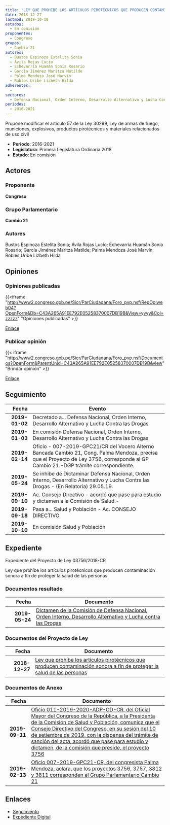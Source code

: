 ```yaml
---
title: "LEY QUE PROHIBE LOS ARTÍCULOS PIROTÉCNICOS QUE PRODUCEN CONTAMINACIÓN SONORA A FIN DE PROTEGER LA SALUD DE LAS PERSONAS"
date: 2018-12-27
lastmod: 2019-10-10
estados: 
  - En comisión
proponentes: 
  - Congreso
grupos: 
  - Cambio 21
autores: 
  - Bustos Espinoza Estelita Sonia
  - Ávila Rojas Lucio
  - Echevarría Huamán Sonia Rosario
  - García Jiménez Maritza Matilde
  - Palma Mendoza José Marvín
  - Robles Uribe Lizbeth Hilda
adherentes: 
  - 
sectores: 
  - Defensa Nacional, Orden Interno, Desarrollo Alternativo y Lucha Contra las Drogas
periodos: 
  - 2016-2021
---
```


Propone modificar el artículo 57 de la Ley 30299, Ley de armas de fuego, municiones, explosivos, productos pirotécnicos y materiales relacionados de uso civil

- **Periodo**: 2016-2021
- **Legislatura**: Primera Legislatura Ordinaria 2018
- **Estado**: En comisión

## Actores

### Proponente

**Congreso**

### Grupo Parlamentario

**Cambio 21**

### Autores

Bustos Espinoza Estelita Sonia; Ávila Rojas Lucio; Echevarría Huamán Sonia Rosario; García Jiménez Maritza Matilde; Palma Mendoza José Marvín; Robles Uribe Lizbeth Hilda


## Opiniones

### Opiniones publicadas

{{<iframe "http://www2.congreso.gob.pe/Sicr/ParCiudadana/Foro_pvp.nsf/RepOpiweb04?OpenForm&Db=C43A265A91EE792E05258370007DB19B&View=yyyy&Col=zzzzz" "Opiniones publicadas" >}}

[Enlace](http://www2.congreso.gob.pe/Sicr/ParCiudadana/Foro_pvp.nsf/RepOpiweb04?OpenForm&Db=C43A265A91EE792E05258370007DB19B&View=yyyy&Col=zzzzz)
### Publicar opinión

{{< iframe "http://www2.congreso.gob.pe/Sicr/ParCiudadana/Foro_pvp.nsf/Documentos?OpenForm&ParentUnid=C43A265A91EE792E05258370007DB19B&view" "Brindar opinión" >}}

[Enlace](http://www2.congreso.gob.pe/Sicr/ParCiudadana/Foro_pvp.nsf/Documentos?OpenForm&ParentUnid=C43A265A91EE792E05258370007DB19B&view)

## Seguimiento

| Fecha | Evento |
|------:|--------|
| **2019-01-02** | Decretado a... Defensa Nacional, Orden Interno, Desarrollo Alternativo y Lucha Contra las Drogas|
| **2019-01-03** | En comisión Defensa Nacional, Orden Interno, Desarrollo Alternativo y Lucha Contra las Drogas|
| **2019-02-14** | Oficio - 007-2019-GPC21/CR del Vocero Alterno Bancada Cambio 21, Cong. Palma Mendoza, precisa que el Proyecto de Ley 3756, corresponde al GP Cambio 21.-DGP trámite correspondiente.|
| **2019-05-24** | Se inhibe de Dictaminar Defensa Nacional, Orden Interno, Desarrollo Alternativo y Lucha Contra las Drogas - (En Relatoría) 29.05.19.|
| **2019-09-10** | Ac. Consejo Directivo - acordó que pase para estudio y dictamen a la Comisión de Salud.-|
| **2019-09-18** | Pasa a... Salud y Población - Ac. CONSEJO DIRECTIVO|
| **2019-10-10** | En comisión Salud y Población|


## Expediente

Expediente del Proyecto de Ley 03756/2018-CR

Ley que prohíbe los artículos pirotécnicos que producen contaminación sonora a fin de proteger la salud de las personas


### Documentos resultado

| Fecha | Documento |
|------:|--------|
| **2019-05-24** | [Dictamen de la Comisión de Defensa Nacional, Orden Interno, Desarrollo Alternativo y Lucha contra las Drogas](http://www.leyes.congreso.gob.pe/Documentos/2016_2021/Dictamenes/Proyectos_de_Ley/03756DC07MAY20190524.pdf) |

### Documentos del Proyecto de Ley

| Fecha | Documento |
|------:|--------|
| **2018-12-27** | [Ley que prohíbe los artículos pirotécnicos que producen contaminación sonora a fin de proteger la salud de las personas](http://www.leyes.congreso.gob.pe/Documentos/2016_2021/Proyectos_de_Ley_y_de_Resoluciones_Legislativas/PL0375620181227.pdf) |

### Documentos de Anexo

| Fecha | Documento |
|------:|--------|
| **2019-09-11** | [Oficio 011-2019-2020-ADP-CD-CR, del Oficial Mayor del Congreso de la República, a la Presidenta de la Comisión de Salud y Población, comunica que el Consejo Directivo del Congreso, en su sesión del 10 de setiembre de 2019, con la dispensa del trámite de sanción del acta, acordó que pase para estudio y dictamen, de la comisión que preside, el proyecto 3756](http://www.leyes.congreso.gob.pe/Documentos/2016_2021/Oficios/Oficialia_Mayor/OFICIO-011-2019-2020-ADP-CD-CR.pdf) |
| **2019-02-13** | [Oficio 007-2019-GPC21-CR, del congresista Palma Mendoza, aclara, que los proyectos 3756, 3757, 3812 y 3811 corresponden al Grupo Parlamentario Cambio 21](http://www.leyes.congreso.gob.pe/Documentos/2016_2021/Oficios/Grupos_Parlamentarios/OFICIO-007-2019-GPC21-CR.pdf) |

## Enlaces 

- [Seguimiento](http://www2.congreso.gob.pehttp://www2.congreso.gob.pe/Sicr/TraDocEstProc/CLProLey2016.nsf/f7fff46988ca05b1052578e100829cc7/2b507dbf3e58201e052583700074ab16?OpenDocument)
- [Expediente Digital](http://www2.congreso.gob.pehttp://www2.congreso.gob.pe/Sicr/TraDocEstProc/CLProLey2016.nsf/f7fff46988ca05b1052578e100829cc7/2b507dbf3e58201e052583700074ab16?OpenDocument&Click=05257FB7005EB655.eb71d0cf91d8294e05256cdf006b5706/$Body/0.1C6C)
